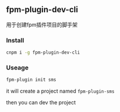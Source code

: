 ## fpm-plugin-dev-cli
用于创建fpm插件项目的脚手架

### Install
```bash
cnpm i -g fpm-plugin-dev-cli
```

### Useage

```bash
fpm-plugin init sms
```

it will create a project named `fpm-plugin-sms`

then you can dev the project